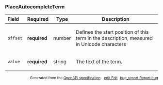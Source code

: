 <!--- This is a generated file, do not edit! -->
<!--- [START maps_http_schema_placeautocompleteterm] -->
<h3 class="schema-object" id="PlaceAutocompleteTerm">PlaceAutocompleteTerm</h3>

| Field    | Required     | Type   | Description                                                                                                                                      |
| :------- | ------------ | ------ | ------------------------------------------------------------------------------------------------------------------------------------------------ |
| `offset` | **required** | number | <div class="nonref-property-description"><p>Defines the start position of this term in the description, measured in Unicode characters</p></div> |
| `value`  | **required** | string | <div class="nonref-property-description"><p>The text of the term.</p></div>                                                                      |

<p style="text-align: right; font-size: smaller;">Generated from the <a class="gc-analytics-event" data-category="GMP" data-label="openapi-github" href="https://github.com/googlemaps/openapi-specification" title="Google Maps Platform OpenAPI Specification" class="external">OpenAPI specification</a>.
<a class="gc-analytics-event" data-category="GMP" data-label="openapi-github" style="margin-left: 5px;" href="https://github.com/googlemaps/openapi-specification/blob/main/specification/schemas/PlaceAutocompleteTerm.yml" title="Edit on GitHub"><span class="material-icons">edit</span> Edit</a>
<a class="gc-analytics-event" data-category="GMP" data-label="openapi-github" style="margin-left: 5px;" href="https://github.com/googlemaps/openapi-specification/issues/new?assignees=&labels=type%3A+bug%2C+triage+me&template=bug_report.md&title=[schemas] Bug - PlaceAutocompleteTerm" title="File bug for schemas on GitHub"><span class="material-icons">bug_report</span> Report bug</a>
</p>

<!--- [END maps_http_schema_placeautocompleteterm] -->
